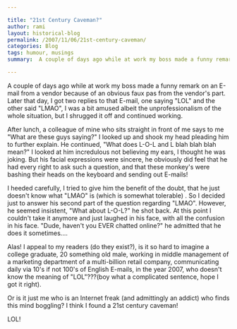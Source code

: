 ```yaml
---

title: "21st Century Caveman?"
author: rami
layout: historical-blog 
permalink: /2007/11/06/21st-century-caveman/
categories: Blog
tags: humour, musings 
summary:  A couple of days ago while at work my boss made a funny remark on an E-mail from a vendor because of an obvious faux pas from the vendor's part. Later that day, I got two replies to that E-mail, one saying "LOL" and the other said "LMAO", I was a bit amused albeit the unprofessionalism of the whole situation, but I shrugged it off and continued working.

---
```


A couple of days ago while at work my boss made a funny remark on an E-mail from a vendor because of an obvious faux pas from the vendor's part. Later that day, I got two replies to that E-mail, one saying "LOL" and the other said "LMAO", I was a bit amused albeit the unprofessionalism of the whole situation, but I shrugged it off and continued working.

After lunch, a colleague of mine who sits straight in front of me says to me "What are these guys saying?" I looked up and shook my head pleading him to further explain. He continued, "What does L-O-L and L blah blah blah mean?" I looked at him incredulous not believing my ears, I thought he was joking. But his facial expressions were sincere, he obviously did feel that he had every right to ask such a question, and that these monkey's were bashing their heads on the keyboard and sending out E-mails!

I heeded carefully, I tried to give him the benefit of the doubt, that he just doesn't know what "LMAO" is (which is somewhat tolerable) . So I decided just to answer his second part of the question regarding "LMAO". However, he seemed insistent, "What about L-O-L?" he shot back. At this point I couldn't take it anymore and just laughed in his face, with all the confusion in his face. "Dude, haven't you EVER chatted online?" he admitted that he does it sometimes....

Alas! I appeal to my readers (do they exist?), is it so hard to imagine a college graduate, 20 something old male, working in middle management of a marketing department of a multi-billion retail company, communicating daily via 10's if not 100's of English E-mails, in the year 2007, who doesn't know the meaning of "LOL"???(boy what a complicated sentence, hope I got it right).

Or is it just me who is an Internet freak (and admittingly an addict) who finds this mind boggling?
I think I found a 21st century caveman!

LOL!
